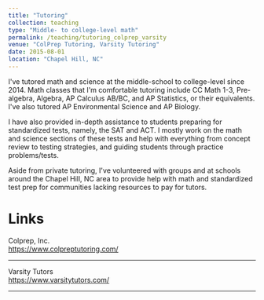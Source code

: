 ```yaml
---
title: "Tutoring"
collection: teaching
type: "Middle- to college-level math"
permalink: /teaching/tutoring_colprep_varsity
venue: "ColPrep Tutoring, Varsity Tutoring"
date: 2015-08-01        
location: "Chapel Hill, NC"
---
```


I've tutored math and science at the middle-school to college-level since 2014. Math classes that I'm comfortable tutoring include CC Math 1-3, Pre-algebra, Algebra, AP Calculus AB/BC, and AP Statistics, or their equivalents. I've also tutored AP Environmental Science and AP Biology.

I have also provided in-depth assistance to students preparing for standardized tests, namely, the SAT and ACT. I mostly work on the math and science sections of these tests and help with everything from concept review to testing strategies, and guiding students through practice problems/tests.

Aside from private tutoring, I've volunteered with groups and at schools around the Chapel Hill, NC area to provide help with math and standardized test prep for communities lacking resources to pay for tutors.

Links
======
Colprep, Inc.  
https://www.colpreptutoring.com/

-----------


Varsity Tutors  
https://www.varsitytutors.com/

-----------
